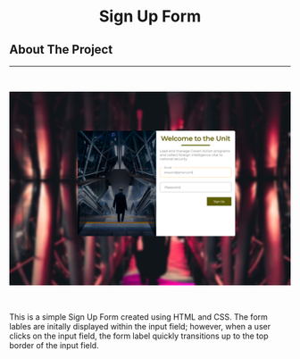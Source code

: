 <h1 align="center">Sign Up Form</h1>

## About The Project

<hr/>
<br/>

![Sign Up Form Screenshot](/img/project.png?raw=true)

<br/>

This is a simple Sign Up Form created using HTML and CSS. The form lables are initally displayed within the input field; however, when a user clicks on the input field, the form label quickly transitions up to the top border of the input field.

